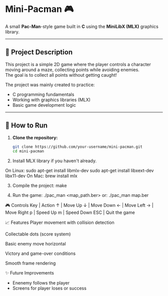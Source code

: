 # Mini-Pacman 🎮

A small **Pac-Man**-style game built in **C** using the **MiniLibX (MLX)** graphics library.

---

## 📜 Project Description

This project is a simple 2D game where the player controls a character moving around a maze, collecting points while avoiding enemies.  
The goal is to collect all points without getting caught!

The project was mainly created to practice:
- C programming fundamentals
- Working with graphics libraries (MLX)
- Basic game development logic

---

## 🚀 How to Run

1. **Clone the repository:**
   ```bash
   git clone https://github.com/your-username/mini-pacman.git
   cd mini-pacman

2. Install MLX library if you haven't already.

On Linux:
  sudo apt-get install libmlx-dev
  sudo apt-get install libxext-dev libx11-dev
On Mac:
  brew install mlx
  
3. Compile the project:
     make

4. Run the game:
         ./pac_man <map_path.ber>
   or:   ./pac_man map.ber


🎮 Controls
  Key | Action
  ↑   | Move Up
  ↓   | Move Down
  ←   | Move Left
  →   | Move Right
  p   | Speed Up
  m   | Speed Down
  ESC | Quit the game

📈 Features
  Player movement with collision detection
  
  Collectable dots (score system)
  
  Basic enemy move horizontal
  
  Victory and game-over conditions
  
  Smooth frame rendering

✨ Future Improvements
  - Enenemy follows the player
  - Screens for player loses or success
